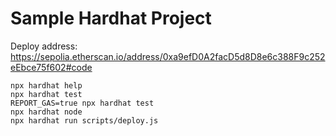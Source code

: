 # Sample Hardhat Project

Deploy address: https://sepolia.etherscan.io/address/0xa9efD0A2facD5d8D8e6c388F9c252eEbce75f602#code

```shell
npx hardhat help
npx hardhat test
REPORT_GAS=true npx hardhat test
npx hardhat node
npx hardhat run scripts/deploy.js
```
